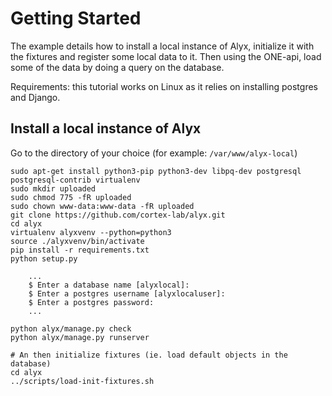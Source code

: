 # Getting Started

The example details how to install a local instance of Alyx, initialize it with the fixtures and register some local data to it.
Then using the ONE-api, load some of the data by doing a query on the database.

Requirements: this tutorial works on Linux as it relies on installing postgres and Django.

## Install a local instance of Alyx
Go to the directory of your choice (for example: `/var/www/alyx-local`)

```
sudo apt-get install python3-pip python3-dev libpq-dev postgresql postgresql-contrib virtualenv
sudo mkdir uploaded
sudo chmod 775 -fR uploaded
sudo chown www-data:www-data -fR uploaded
git clone https://github.com/cortex-lab/alyx.git
cd alyx
virtualenv alyxvenv --python=python3
source ./alyxvenv/bin/activate
pip install -r requirements.txt
python setup.py

    ...
    $ Enter a database name [alyxlocal]:
    $ Enter a postgres username [alyxlocaluser]:
    $ Enter a postgres password:
    ...

python alyx/manage.py check
python alyx/manage.py runserver

# An then initialize fixtures (ie. load default objects in the database)
cd alyx
../scripts/load-init-fixtures.sh
```


